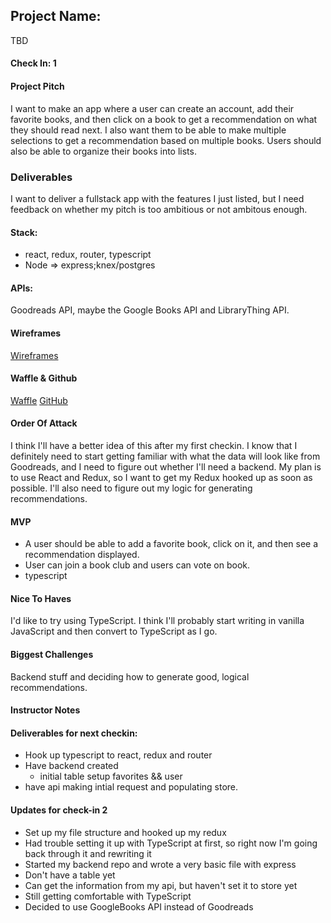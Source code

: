 ## Project Name:
  
 TBD
 
  #### Check In: 1
  
  #### Project Pitch
  
 I want to make an app where a user can create an account, add their favorite books, and then click on a book to get a recommendation 
 on what they should read next. I also want them to be able to make multiple selections to get a recommendation based on multiple books.
 Users should also be able to organize their books into lists.
 
  ### Deliverables
  
 I want to deliver a fullstack app with the features I just listed, but I need feedback on whether my pitch is too ambitious or not ambitous enough.
 
  #### Stack:
 - react, redux, router, typescript 
 - Node => express;knex/postgres
  
  #### APIs:
  
 Goodreads API, maybe the Google Books API and LibraryThing API.
 
  #### Wireframes
  
 [Wireframes](http://imgur.com/a/X8kEk)
 
  #### Waffle & Github
  
 [Waffle](https://waffle.io/tylerjhevia/personal-project)
 [GitHub](https://github.com/tylerjhevia/personal-project)
 
  #### Order Of Attack
  
 I think I'll have a better idea of this after my first checkin. I know that I definitely need to start getting familiar with 
 what the data will look like from Goodreads, and I need to figure out whether I'll need a backend. My plan is to use React and Redux, 
 so I want to get my Redux hooked up as soon as possible. I'll also need to figure out my logic for generating recommendations. 
 
  #### MVP
  
 - A user should be able to add a favorite book, click on it, and then see a recommendation displayed.
 - User can join a book club and users can vote on book. 
 - typescript 
 
  #### Nice To Haves
  
 I'd like to try using TypeScript. I think I'll probably start writing in vanilla JavaScript and then convert to TypeScript as I 
 go.
 
  #### Biggest Challenges
  
 Backend stuff and deciding how to generate good, logical recommendations.
 
  #### Instructor Notes
  
  #### Deliverables for next checkin:

  - Hook up typescript to react, redux and router 
  - Have backend created 
      - initial table setup favorites && user 
  - have api making intial request and populating store. 
  
  #### Updates for check-in 2
  - Set up my file structure and hooked up my redux
  - Had trouble setting it up with TypeScript at first, so right now I'm going back through it and rewriting it
  - Started my backend repo and wrote a very basic file with express
  - Don't have a table yet
  - Can get the information from my api, but haven't set it to store yet
  - Still getting comfortable with TypeScript
  - Decided to use GoogleBooks API instead of Goodreads
